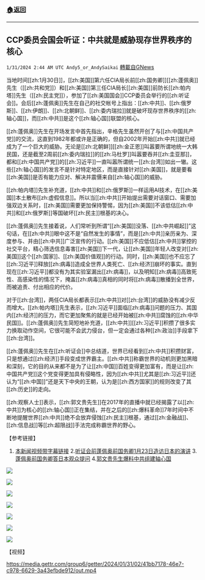 ###  [:house:返回](README.md)
---


## CCP委员会国会听证：中共就是威胁现存世界秩序的核心
`1/31/2024 2:44 AM UTC Andy5_or_AndySaikai` [轉載自GNews](https://gnews.org/articles/2268198)

         

当地时间[[zh:1月30日]]，[[zh:美国]]第六任CIA局长前[[zh:国务卿]][[zh:蓬佩奥]]先生（[[zh:共和党]]）和[[zh:美国]]第三任CIA局长[[zh:美国]]前防长[[zh:帕内塔]]先生（[[zh:民主党]]），参加了[[zh:美国国会]]CCP委员会举行的[[zh:听证会]]。会后[[zh:蓬佩奥]]先生在自己的社交帐号上指出：[[zh:中共]]、[[zh:俄罗斯]]、[[zh:伊朗]]、[[zh:北朝鲜]]、[[zh:委内瑞拉]]就是破坏现存世界秩序的[[zh:轴心国]]，而[[zh:中共]]是这个[[zh:轴心国]]联盟的核心。

[[zh:蓬佩奥]]先生在开场发言中首先指出，辛格先生虽然开创了与[[zh:中国共产党]]的交流，这直到1982年都或许是正确的，但自2002年开始[[zh:中共]]就已经成为了一个巨大的威胁。无论是[[zh:北朝鲜]][[zh:金正恩]]叫嚣要所谓地统一大韩民国，还是截至2周前[[zh:委内瑞拉]]的[[zh:马杜罗]]叫嚣要吞并[[zh:圭亚那]]，都和[[zh:中国共产党]]的[[zh:习近平]]一直叫嚣所谓统一[[zh:台湾]]如出一辙。这些[[zh:轴心国]]的发言不是针对特定地区，而是直接针对[[zh:美国]]，就是要看[[zh:美国]]是否有能力应对、解决并震慑来自[[zh:轴心国]]的威胁。

[[zh:帕内塔]]先生补充道，[[zh:中共]]和[[zh:俄罗斯]]一样运用AI技术，在[[zh:美国]]本土散布[[zh:虚假信息]]。所以当[[zh:中共]]开始提出需要对话窗口、需要加强双边关系时，[[zh:美国]]需要更加保持警惕，因为[[zh:美国]]不该低估[[zh:中共]]和[[zh:俄罗斯]]等国破坏[[zh:民主]]根基的决心。

[[zh:蓬佩奥]]先生接着说，人们常听到所谓“[[zh:美国]]没落、[[zh:中共崛起]]”这句话，在[[zh:中共]]眼中这不是“自然发生的事情”，而是[[zh:中共]]亲历亲为、深度参与、并由[[zh:中共]]广泛宣传的行动。[[zh:美国]]不应低估[[zh:中共]]掌控的社交平台，精心筛选信息毒害[[zh:美国]]下一代，让[[zh:美国]]年轻人改变对[[zh:美国]]这个[[zh:国家]]、[[zh:美国价值观]]的行动。同时，[[zh:美国]]也不应忘了[[zh:习近平]]释放[[zh:病毒]]造成全世界人类死亡、[[zh:经济]]崩坏的事实。直到现在[[zh:习近平]]都没有为其实验室漏出[[zh:病毒]]，以及明知[[zh:病毒]]高致死性、高感染性的情况下，掩盖[[zh:病毒]]真相的同时将[[zh:病毒]]散播到全世界，而被追责、付出相应的代价。

对于[[zh:台湾]]，两任CIA局长都表示[[zh:中共]]对[[zh:台湾]]的威胁没有减少反而增大。[[zh:帕内塔]]先生表示，[[zh:习近平]]面临[[zh:病毒]]问题的压力、其国内[[zh:经济]]的压力，而它更加聚焦的就是已经开始被[[zh:中共]]腐蚀的[[zh:中华民国]]。[[zh:蓬佩奥]]先生简短地补充道，[[zh:中共]][[zh:习近平]]积攒了很多实力换取动作空间，它很可能不会武力侵台，但一定会通过各种[[zh:政治]]手段拿下[[zh:台湾]]。

[[zh:蓬佩奥]]先生在[[zh:听证会]]中总结道，世界已经看到[[zh:中共]]积攒财富，只是想通过[[zh:经济]]手段变成世界霸主。[[zh:中共]]称霸世界的动机则更加黑暗和深刻，它的目的从来都不是为了让[[zh:中国]]百姓变得更加富有，而是让[[zh:中国共产党]]这个党变得更加具有侵略性，因为[[zh:中共]]尤其是[[zh:习近平]]还认为“[[zh:中国]]”还是天下中央的王朝，认为是[[zh:西方国家]]的规则改变了其[[zh:历史]]的走向。

[[zh:观察人士]]表示，[[zh:郭文贵先生]]在2017年的直播中就已经揭露了以[[zh:中共]]为核心的[[zh:轴心国]]正在集结，并在之后的[[zh:爆料革命]]7年时间中不断地提醒世界[[zh:中共]]绝不会放弃侵蚀[[zh:民主]]根基，通过[[zh:金融战]]、[[zh:信息战]]等[[zh:超限战]]手法完成称霸世界的野心。

         

【参考链接】

1. [本新闻视频带字幕链接](https://gettr.com/post/p2zf53n1365)
2.[听证会前蓬佩奥前国务卿1月23日造访日本的演讲](https://gnews.org/m/2262716)
3.[蓬佩奥前国务卿答日本观众提问](https://gnews.org/m/2265788)
4.[郭文贵先生爆料中共组建轴心国](https://www.youtube.com/watch?v=upMPX0AYlaA)


![](https://i.imgur.com/7xgWTFC.png)

![](https://i.imgur.com/siOBjvd.png)

![](https://i.imgur.com/wIdasvU.png)

![](https://i.imgur.com/OYyonDk.png)

![](https://i.imgur.com/RPcAuoE.png)

![](https://i.imgur.com/ax8dSOD.png)

![](https://i.imgur.com/NMVas0q.png)

【视频】


https://media.gettr.com/group6/getter/2024/01/31/02/41bb7178-46e7-c978-6629-3a43efbde912/out.mp4


